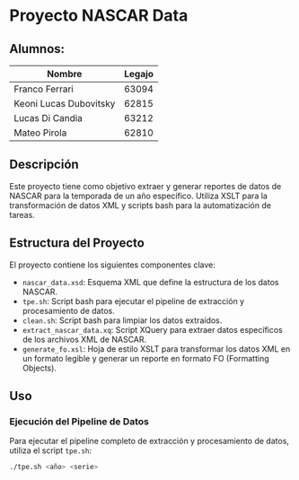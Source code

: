 # Proyecto NASCAR Data

## Alumnos:

| Nombre                    | Legajo  |
|---------------------------|----------|
| Franco Ferrari            | 63094    |
| Keoni Lucas Dubovitsky    | 62815    |
| Lucas Di Candia           | 63212    |
| Mateo Pirola              | 62810    |

## Descripción
Este proyecto tiene como objetivo extraer y generar reportes de datos de NASCAR para la temporada de un año específico. 
Utiliza XSLT para la transformación de datos XML y scripts bash para la automatización de tareas.

## Estructura del Proyecto
El proyecto contiene los siguientes componentes clave:

- `nascar_data.xsd`: Esquema XML que define la estructura de los datos NASCAR.
- `tpe.sh`: Script bash para ejecutar el pipeline de extracción y procesamiento de datos.
- `clean.sh`: Script bash para limpiar los datos extraídos.
- `extract_nascar_data.xq`: Script XQuery para extraer datos específicos de los archivos XML de NASCAR.
- `generate_fo.xsl`: Hoja de estilo XSLT para transformar los datos XML en un formato legible y generar un reporte en formato FO (Formatting Objects).

## Uso
### Ejecución del Pipeline de Datos
Para ejecutar el pipeline completo de extracción y procesamiento de datos, utiliza el script `tpe.sh`:
```bash
./tpe.sh <año> <serie>

